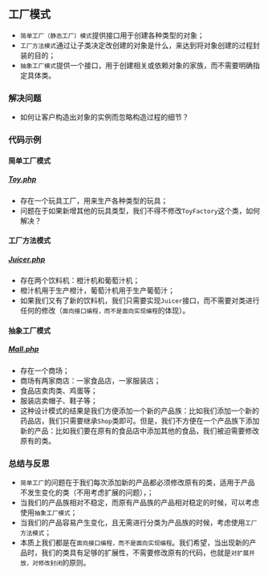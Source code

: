 ## 工厂模式
* `简单工厂（静态工厂）模式`提供接口用于创建各种类型的对象；
* `工厂方法模式`通过让子类决定改创建的对象是什么，来达到将对象创建的过程封装的目的；
* `抽象工厂模式`提供一个接口，用于创建相关或依赖对象的家族，而不需要明确指定具体类。

### 解决问题
* 如何让客户构造出对象的实例而忽略构造过程的细节？

### 代码示例
#### 简单工厂模式
##### <a href="https://github.com/hhe0/design-pattern/blob/master/factory-pattern/Toy.php">Toy.php</a>
* 存在一个玩具工厂，用来生产各种类型的玩具；
* 问题在于如果新增其他的玩具类型，我们不得不修改`ToyFactory`这个类，如何解决？

#### 工厂方法模式
##### <a href="https://github.com/hhe0/design-pattern/blob/master/factory-pattern/Juicer.php">Juicer.php</a>
* 存在两个饮料机：橙汁机和葡萄汁机；
* 橙汁机用于生产橙汁，葡萄汁机用于生产葡萄汁；
* 如果我们又有了新的饮料机，我们只需要实现`Juicer`接口，而不需要对类进行任何的修改（`面向接口编程，而不是面向实现编程`的体现）。

#### 抽象工厂模式
##### <a href="https://github.com/hhe0/design-pattern/blob/master/factory-pattern/Mall.php">Mall.php</a>
* 存在一个商场；
* 商场有两家商店：一家食品店，一家服装店；
* 食品店卖肉类、鸡蛋等；
* 服装店卖帽子、鞋子等；
* 这种设计模式的结果是我们方便添加一个新的产品族：比如我们添加一个新的药品店，我们只需要继承`Shop`类即可。但是，我们不方便在一个产品族下添加新的产品：比如我们要在原有的食品店中添加其他的食品，我们被迫需要修改原有的类。

### 总结与反思
* `简单工厂`的问题在于我们每次添加新的产品都必须修改原有的类，适用于产品不发生变化的类（不用考虑扩展的问题），；
* 当我们的产品族相对不稳定，而原有产品族的产品相对稳定的时候，可以考虑使用`抽象工厂模式`；
* 当我们的产品容易产生变化，且无需进行分类为产品族的时候，考虑使用`工厂方法模式`；
* 本质上我们都是在`面向接口编程，而不是面向实现编程`。我们希望，当出现新的产品时，我们的类具有足够的扩展性，不需要修改原有的代码，也就是`对扩展开放，对修改封闭`的原则。